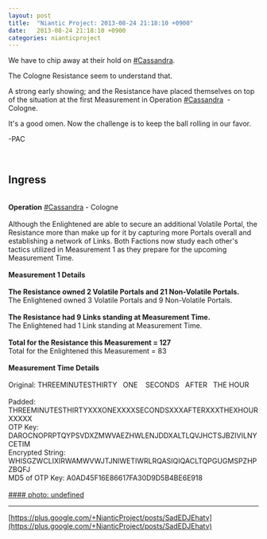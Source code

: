 ```yaml
---
layout: post
title:  "Niantic Project: 2013-08-24 21:18:10 +0900"
date:   2013-08-24 21:18:10 +0900
categories: nianticproject
---
```

We have to chip away at their hold on [#Cassandra](https://plus.google.com/s/%23Cassandra "").

The Cologne Resistance seem to understand that.

A strong early showing; and the Resistance have placed themselves on top of the situation at the first Measurement in Operation  [#Cassandra](https://plus.google.com/s/%23Cassandra "")  - Cologne.

It's a good omen. Now the challenge is to keep the ball rolling in our favor.

-PAC<div class="shared"><br /><h2>Ingress</h2><br /><b>Operation</b> <a rel="nofollow" class="ot-hashtag" href="https://plus.google.com/s/%23Cassandra">#Cassandra</a> - Cologne<br /><br />Although the Enlightened are able to secure an additional Volatile Portal, the Resistance more than make up for it by capturing more Portals overall and establishing a network of Links. Both Factions now study each other's tactics utilized in Measurement 1 as they prepare for the upcoming Measurement Time.<br /><br /><b>Measurement 1 Details</b><br /><br /><b>The Resistance owned 2 Volatile Portals and 21 Non-Volatile Portals.</b><br />The Enlightened owned 3 Volatile Portals and 9 Non-Volatile Portals.<br /><br /><b>The Resistance had 9 Links standing at Measurement Time.</b><br />The Enlightened had 1 Link standing at Measurement Time.<br /><br /><b>Total for the Resistance this Measurement = 127</b><br />Total for the Enlightened this Measurement = 83<br /><br /><b>Measurement Time Details</b><br /><br />Original: THREEMINUTESTHIRTY   ONE    SECONDS   AFTER   THE HOUR     <br />Padded: THREEMINUTESTHIRTYXXXONEXXXXSECONDSXXXAFTERXXXTHEXHOURXXXXX<br />OTP Key: DAROCNOPRPTQYPSVDXZMWVAEZHWLENJDDXALTLQVJHCTSJBZIVILNYCETIM<br />Encrypted String: WHISGZWCLIXIRWAMWVWJTJNIWETIWRLRQASIQIQACLTQPGUGMSPZHPZBQFJ<br />MD5 of OTP Key: A0AD45F16E86617FA30D9D5B4BE6E918<br /><br /></div>
[#### photo: undefined](https://lh6.googleusercontent.com/-vaOeY8_kzz8/UhiiXh7c6gI/AAAAAAAAQGY/_9xaOi9Rvds/cassandra-cologne-1.png "")
- - -
[https://plus.google.com/+NianticProject/posts/SadEDJEhatv](https://plus.google.com/+NianticProject/posts/SadEDJEhatv)
